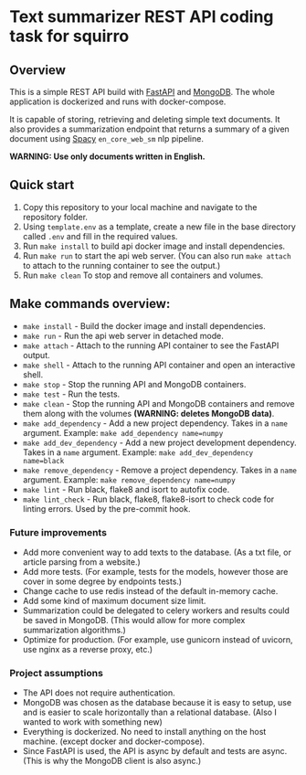 # Text summarizer REST API coding task for squirro

## Overview
This is a simple REST API build with [FastAPI](https://fastapi.tiangolo.com) and [MongoDB](https://www.mongodb.com/). The whole application is dockerized and runs with docker-compose.

It is capable of storing, retrieving and deleting simple text documents. It also provides a summarization endpoint that returns a summary of a given document using [Spacy](https://spacy.io/) `en_core_web_sm` nlp pipeline.

**WARNING: Use only documents written in English.**

## Quick start
1. Copy this repository to your local machine and navigate to the repository folder.
2. Using `template.env` as a template, create a new file in the base directory called `.env` and fill in the required values.
3. Run `make install` to build api docker image and install dependencies.
4. Run `make run` to start the api web server. (You can also run `make attach` to attach to the running container to see the output.)
5. Run `make clean` To stop and remove all containers and volumes.

## Make commands overview:
- `make install` - Build the docker image and install dependencies.
- `make run` - Run the api web server in detached mode.
- `make attach` - Attach to the running API container to see the FastAPI output.
- `make shell` - Attach to the running API container and open an interactive shell.
- `make stop` - Stop the running API and MongoDB containers.
- `make test` - Run the tests.
- `make clean` - Stop the running API and MongoDB containers and remove them along with the volumes **(WARNING: deletes MongoDB data)**.
- `make add_dependency` - Add a new project dependency. Takes in a `name` argument. Example: `make add_dependency name=numpy`
- `make add_dev_dependency` - Add a new project development dependency. Takes in a `name` argument. Example: `make add_dev_dependency name=black`
- `make remove_dependency` - Remove a project dependency. Takes in a `name` argument. Example: `make remove_dependency name=numpy`
- `make lint` - Run black, flake8 and isort to autofix code.
- `make lint_check` - Run black, flake8, flake8-isort to check code for linting errors. Used by the pre-commit hook.

### Future improvements
- Add more convenient way to add texts to the database. (As a txt file, or article parsing from a website.)
- Add more tests. (For example, tests for the models, however those are cover in some degree by endpoints tests.)
- Change cache to use redis instead of the default in-memory cache.
- Add some kind of maximum document size limit.
- Summarization could be delegated to celery workers and results could be saved in MongoDB. (This would allow for more complex summarization algorithms.)
- Optimize for production. (For example, use gunicorn instead of uvicorn, use nginx as a reverse proxy, etc.)

### Project assumptions
- The API does not require authentication.
- MongoDB was chosen as the database because it is easy to setup, use and is easier to scale horizontally than a relational database. (Also I wanted to work with something new)
- Everything is dockerized. No need to install anything on the host machine. (except docker and docker-compose).
- Since FastAPI is used, the API is async by default and tests are async. (This is why the MongoDB client is also async.)
